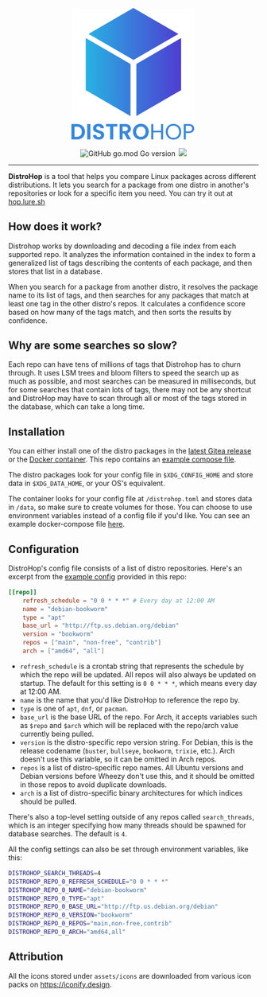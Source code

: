 <p align="center">
    <img width="250" src="assets/logo/distrohop-text-bottom.svg">
</p>
<p align="center">
    <img alt="GitHub go.mod Go version" src="https://img.shields.io/github/go-mod/go-version/Elara6331/distrohop?style=for-the-badge">&thinsp;
    <a href="https://goreportcard.com/report/go.elara.ws/distrohop"><img src="https://goreportcard.com/badge/go.elara.ws/distrohop?style=for-the-badge"></a>
</p>

---

**DistroHop** is a tool that helps you compare Linux packages across different distributions. It lets you search for a package from one distro in another's repositories or look for a specific item you need. You can try it out at [hop.lure.sh](https://hop.lure.sh/)

## How does it work?

Distrohop works by downloading and decoding a file index from each supported repo. It analyzes the information contained in the index to form a generalized list of tags describing the contents of each package, and then stores that list in a database.

When you search for a package from another distro, it resolves the package name to its list of tags, and then searches for any packages that match at least one tag in the other distro's repos. It calculates a confidence score based on how many of the tags match, and then sorts the results by confidence.

## Why are some searches so slow?

Each repo can have tens of millions of tags that Distrohop has to churn through. It uses LSM trees and bloom filters to speed the search up as much as possible, and most searches can be measured in milliseconds, but for some searches that contain lots of tags, there may not be any shortcut and DistroHop may have to scan through all or most of the tags stored in the database, which can take a long time.

## Installation

You can either install one of the distro packages in the [latest Gitea release](https://gitea.elara.ws/Elara6331/distrohop/releases/latest) or the [Docker container](https://gitea.elara.ws/elara6331/-/packages/container/distrohop/latest). This repo contains an [example compose file](docker-compose.yml).

The distro packages look for your config file in `$XDG_CONFIG_HOME` and store data in `$XDG_DATA_HOME`, or your OS's equivalent.

The container looks for your config file at `/distrohop.toml` and stores data in `/data`, so make sure to create volumes for those. You can choose to use environment variables instead of a config file if you'd like. You can see an example docker-compose file [here](docker-compose.yml).

## Configuration

DistroHop's config file consists of a list of distro repositories. Here's an excerpt from the [example config](distrohop.toml) provided in this repo:

```toml
[[repo]]
    refresh_schedule = "0 0 * * *" # Every day at 12:00 AM
    name = "debian-bookworm"
    type = "apt"
    base_url = "http://ftp.us.debian.org/debian"
    version = "bookworm"
    repos = ["main", "non-free", "contrib"]
    arch = ["amd64", "all"]
```

- `refresh_schedule` is a crontab string that represents the schedule by which the repo will be updated. All repos will also always be updated on startup. The default for this setting is `0 0 * * *`, which means every day at 12:00 AM.
- `name` is the name that you'd like DistroHop to reference the repo by.
- `type` is one of `apt`, `dnf`, or `pacman`.
- `base_url` is the base URL of the repo. For Arch, it accepts variables such as `$repo` and `$arch` which will be replaced with the repo/arch value currently being pulled.
- `version` is the distro-specific repo version string. For Debian, this is the release codename (`buster`, `bullseye`, `bookworm`, `trixie`, etc.). Arch doesn't use this variable, so it can be omitted in Arch repos.
- `repos` is a list of distro-specific repo names. All Ubuntu versions and Debian versions before Wheezy don't use this, and it should be omitted in those repos to avoid duplicate downloads.
- `arch` is a list of distro-specific binary architectures for which indices should be pulled.

There's also a top-level setting outside of any repos called `search_threads`, which is an integer specifying how many threads should be spawned for database searches. The default is `4`.

All the config settings can also be set through environment variables, like this:

```bash
DISTROHOP_SEARCH_THREADS=4
DISTROHOP_REPO_0_REFRESH_SCHEDULE="0 0 * * *"
DISTROHOP_REPO_0_NAME="debian-bookworm"
DISTROHOP_REPO_0_TYPE="apt"
DISTROHOP_REPO_0_BASE_URL="http://ftp.us.debian.org/debian"
DISTROHOP_REPO_0_VERSION="bookworm"
DISTROHOP_REPO_0_REPOS="main,non-free,contrib"
DISTROHOP_REPO_0_ARCH="amd64,all"
```

## Attribution

All the icons stored under `assets/icons` are downloaded from various icon packs on https://iconify.design.